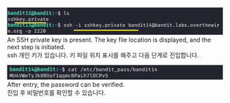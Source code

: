 ![image break](/Pictur/Level13/bandit1.png) <br>
An SSH private key is present. The key file location is displayed, and the next step is initiated.<br>
ssh 개인 키가 있습니다. 키 파일 위치 표시를 해주고 다음 단계로 진입합니다.


![image break](/Pictur/Level13/bandit2.png) <br>
After entry, the password can be verified.<br>
진입 후 비밀번호를 확인할 수 있습니다.


